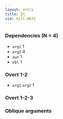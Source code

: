 ```yaml
---
layout: entry
title: རྙེད་
vid: Hill:0631
---
```

### Dependencies (N = 4)
* `arg1` 1
* `arg2` 4
* `aux` 1
* `obl` 1


### Overt 1-2
* `arg1` `arg2` 1


### Overt 1-2-3


### Oblique arguments
